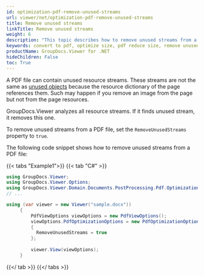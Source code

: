 ```yaml
---
id: optimization-pdf-remove-unused-streams
url: viewer/net/optimization-pdf-remove-unused-streams
title: Remove unused streams
linkTitle: Remove unused streams
weight: 6
description: "This topic describes how to remove unused streams from a PDF file using the GroupDocs.Viewer .NET API (C#)"
keywords: convert to pdf, optimize size, pdf reduce size, remove unused streams
productName: GroupDocs.Viewer for .NET
hideChildren: False
toc: True
---
```

A PDF file can contain unused resource streams. These streams are not the same as [unused objects](viewer/net/optimization-pdf-remove-unused-objects) because the resource dictionary of the page references them. Such may happen if you remove an image from the page but not from the page resources.

GroupDocs.Viewer analyzes all resource streams. If it finds unused stream, it removes this one.

To remove unused streams from a PDF file, set the `RemoveUnusedStreams` property to `true`.

The following code snippet shows how to remove unused streams from a PDF file:

{{< tabs "Example1">}}
{{< tab "C#" >}}
```csharp
using GroupDocs.Viewer;
using GroupDocs.Viewer.Options;
using GroupDocs.Viewer.Domain.Documents.PostProcessing.Pdf.Optimization;
// ...

using (var viewer = new Viewer("sample.docx"))
     {
         PdfViewOptions viewOptions = new PdfViewOptions();
         viewOptions.PdfOptimizationOptions = new PdfOptimizationOptions()
         {
           RemoveUnusedStreams = true
         };
     
         viewer.View(viewOptions);
     }
```
{{</ tab >}}
{{</ tabs >}}

